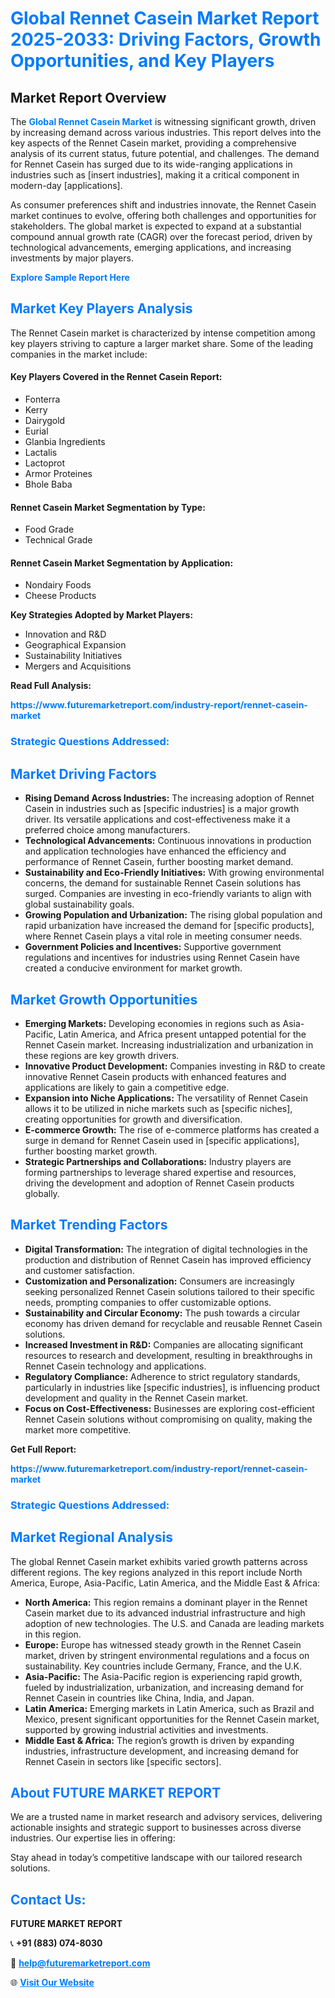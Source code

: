 <h1 style="color: #007BFF;">Global Rennet Casein Market Report 2025-2033: Driving Factors, Growth Opportunities, and Key Players</h1>

<section id="overview">
<h2>Market Report Overview</h2>
<p>The <a href="https://www.futuremarketreport.com/industry-report/rennet-casein-market" style="color: #007BFF; text-decoration: none;"><strong>Global Rennet Casein Market</strong></a> is witnessing significant growth, driven by increasing demand across various industries. This report delves into the key aspects of the Rennet Casein market, providing a comprehensive analysis of its current status, future potential, and challenges. The demand for Rennet Casein has surged due to its wide-ranging applications in industries such as [insert industries], making it a critical component in modern-day [applications].</p>
<p>As consumer preferences shift and industries innovate, the Rennet Casein market continues to evolve, offering both challenges and opportunities for stakeholders. The global market is expected to expand at a substantial compound annual growth rate (CAGR) over the forecast period, driven by technological advancements, emerging applications, and increasing investments by major players.</p>
</section>

<section id="overview">
<p><a href="https://www.futuremarketreport.com/request-sample/reportId=28174" style="color: #007BFF; text-decoration: none;"><strong>Explore Sample Report Here</strong></a></p>
</section>

<section id="key-players">
<h2 style="color: #007BFF;">Market Key Players Analysis</h2>
<p>The Rennet Casein market is characterized by intense competition among key players striving to capture a larger market share. Some of the leading companies in the market include:</p>
<h4>Key Players Covered in the Rennet Casein Report:</h4>
<ul><li>Fonterra</li><li>Kerry</li><li>Dairygold</li><li>Eurial</li><li>Glanbia Ingredients</li><li>Lactalis</li><li>Lactoprot</li><li>Armor Proteines</li><li>Bhole Baba</li></ul>
<h4>Rennet Casein Market Segmentation by Type:</h4>
<ul><li>Food Grade</li><li>Technical Grade</li></ul>

<h4>Rennet Casein Market Segmentation by Application:</h4>
<ul><li>Nondairy Foods</li><li>Cheese Products</li></ul>
<p><strong>Key Strategies Adopted by Market Players:</strong></p>
<ul>
<li>Innovation and R&D</li>
<li>Geographical Expansion</li>
<li>Sustainability Initiatives</li>
<li>Mergers and Acquisitions</li>
</ul>
</section>

<section>
<p><strong>Read Full Analysis: </strong></p><a href="https://www.futuremarketreport.com/industry-report/rennet-casein-market" style="color: #007BFF; text-decoration: none;"><strong>https://www.futuremarketreport.com/industry-report/rennet-casein-market</strong></a>
<h3 style="color: #007BFF;">Strategic Questions Addressed:</h3>
</section>

<section id="driving-factors">
<h2 style="color: #007BFF;">Market Driving Factors</h2>
<ul>
<li><strong>Rising Demand Across Industries:</strong> The increasing adoption of Rennet Casein in industries such as [specific industries] is a major growth driver. Its versatile applications and cost-effectiveness make it a preferred choice among manufacturers.</li>
<li><strong>Technological Advancements:</strong> Continuous innovations in production and application technologies have enhanced the efficiency and performance of Rennet Casein, further boosting market demand.</li>
<li><strong>Sustainability and Eco-Friendly Initiatives:</strong> With growing environmental concerns, the demand for sustainable Rennet Casein solutions has surged. Companies are investing in eco-friendly variants to align with global sustainability goals.</li>
<li><strong>Growing Population and Urbanization:</strong> The rising global population and rapid urbanization have increased the demand for [specific products], where Rennet Casein plays a vital role in meeting consumer needs.</li>
<li><strong>Government Policies and Incentives:</strong> Supportive government regulations and incentives for industries using Rennet Casein have created a conducive environment for market growth.</li>
</ul>
</section>

<section id="growth-opportunities">
<h2 style="color: #007BFF;">Market Growth Opportunities</h2>
<ul>
<li><strong>Emerging Markets:</strong> Developing economies in regions such as Asia-Pacific, Latin America, and Africa present untapped potential for the Rennet Casein market. Increasing industrialization and urbanization in these regions are key growth drivers.</li>
<li><strong>Innovative Product Development:</strong> Companies investing in R&D to create innovative Rennet Casein products with enhanced features and applications are likely to gain a competitive edge.</li>
<li><strong>Expansion into Niche Applications:</strong> The versatility of Rennet Casein allows it to be utilized in niche markets such as [specific niches], creating opportunities for growth and diversification.</li>
<li><strong>E-commerce Growth:</strong> The rise of e-commerce platforms has created a surge in demand for Rennet Casein used in [specific applications], further boosting market growth.</li>
<li><strong>Strategic Partnerships and Collaborations:</strong> Industry players are forming partnerships to leverage shared expertise and resources, driving the development and adoption of Rennet Casein products globally.</li>
</ul>
</section>

<section id="trending-factors">
<h2 style="color: #007BFF;">Market Trending Factors</h2>
<ul>
<li><strong>Digital Transformation:</strong> The integration of digital technologies in the production and distribution of Rennet Casein has improved efficiency and customer satisfaction.</li>
<li><strong>Customization and Personalization:</strong> Consumers are increasingly seeking personalized Rennet Casein solutions tailored to their specific needs, prompting companies to offer customizable options.</li>
<li><strong>Sustainability and Circular Economy:</strong> The push towards a circular economy has driven demand for recyclable and reusable Rennet Casein solutions.</li>
<li><strong>Increased Investment in R&D:</strong> Companies are allocating significant resources to research and development, resulting in breakthroughs in Rennet Casein technology and applications.</li>
<li><strong>Regulatory Compliance:</strong> Adherence to strict regulatory standards, particularly in industries like [specific industries], is influencing product development and quality in the Rennet Casein market.</li>
<li><strong>Focus on Cost-Effectiveness:</strong> Businesses are exploring cost-efficient Rennet Casein solutions without compromising on quality, making the market more competitive.</li>
</ul>
</section>

<section>
<p><strong>Get Full Report: </strong></p><a href="https://www.futuremarketreport.com/industry-report/rennet-casein-market" style="color: #007BFF; text-decoration: none;"><strong>https://www.futuremarketreport.com/industry-report/rennet-casein-market</strong></a>
<h3 style="color: #007BFF;">Strategic Questions Addressed:</h3>
</section>


<section id="regional-analysis">
<h2 style="color: #007BFF;">Market Regional Analysis</h2>
<p>The global Rennet Casein market exhibits varied growth patterns across different regions. The key regions analyzed in this report include North America, Europe, Asia-Pacific, Latin America, and the Middle East & Africa:</p>
<ul>
<li><strong>North America:</strong> This region remains a dominant player in the Rennet Casein market due to its advanced industrial infrastructure and high adoption of new technologies. The U.S. and Canada are leading markets in this region.</li>
<li><strong>Europe:</strong> Europe has witnessed steady growth in the Rennet Casein market, driven by stringent environmental regulations and a focus on sustainability. Key countries include Germany, France, and the U.K.</li>
<li><strong>Asia-Pacific:</strong> The Asia-Pacific region is experiencing rapid growth, fueled by industrialization, urbanization, and increasing demand for Rennet Casein in countries like China, India, and Japan.</li>
<li><strong>Latin America:</strong> Emerging markets in Latin America, such as Brazil and Mexico, present significant opportunities for the Rennet Casein market, supported by growing industrial activities and investments.</li>
<li><strong>Middle East & Africa:</strong> The region’s growth is driven by expanding industries, infrastructure development, and increasing demand for Rennet Casein in sectors like [specific sectors].</li>
</ul>
</section>

<footer>
<h2 style="color: #007BFF;">About FUTURE MARKET REPORT</h2>
<p>We are a trusted name in market research and advisory services, delivering actionable insights and strategic support to businesses across diverse industries. Our expertise lies in offering:</p>

<p>Stay ahead in today’s competitive landscape with our tailored research solutions.</p>

<h2 style="color: #007BFF;">Contact Us:</h2>
<p><strong>FUTURE MARKET REPORT</strong></p>
<p>📞 <strong>+91 (883) 074-8030</strong></p>
<p>📧 <strong><a href="mailto:help@futuremarketreport.com" style="color: #007BFF;">help@futuremarketreport.com</a></strong></p>
<p>🌐 <strong><a href="https://www.futuremarketreport.com/" style="color: #007BFF;">Visit Our Website</a></strong></p>
</footer>